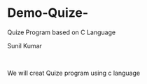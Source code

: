 # Demo-Quize-
Quize Program based on C Language 
<br>

Sunil Kumar

<br>

We will creat Quize program using c language 

